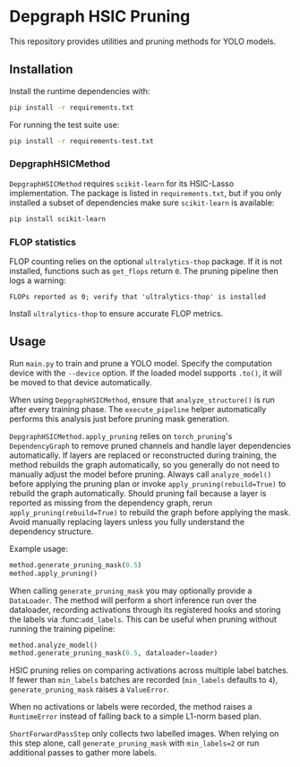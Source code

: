 # Depgraph HSIC Pruning

This repository provides utilities and pruning methods for YOLO models.

## Installation

Install the runtime dependencies with:

```bash
pip install -r requirements.txt
```

For running the test suite use:

```bash
pip install -r requirements-test.txt
```

### DepgraphHSICMethod

`DepgraphHSICMethod` requires `scikit-learn` for its HSIC-Lasso implementation.
The package is listed in `requirements.txt`, but if you only installed a subset of
dependencies make sure `scikit-learn` is available:

```bash
pip install scikit-learn
```

### FLOP statistics

FLOP counting relies on the optional `ultralytics-thop` package. If it is not
installed, functions such as `get_flops` return `0`. The pruning pipeline then
logs a warning:

```
FLOPs reported as 0; verify that 'ultralytics-thop' is installed
```

Install `ultralytics-thop` to ensure accurate FLOP metrics.

## Usage

Run `main.py` to train and prune a YOLO model. Specify the computation device
with the `--device` option. If the loaded model supports `.to()`, it will be
moved to that device automatically.

When using `DepgraphHSICMethod`, ensure that `analyze_structure()` is run after every training phase. The `execute_pipeline` helper automatically performs this analysis just before pruning mask generation.

`DepgraphHSICMethod.apply_pruning` relies on `torch_pruning`'s
`DependencyGraph` to remove pruned channels and handle layer dependencies
automatically. If layers are replaced or reconstructed during training,
the method rebuilds the graph automatically, so you generally do not
need to manually adjust the model before pruning. Always call
`analyze_model()` before applying the pruning plan or invoke
``apply_pruning(rebuild=True)`` to rebuild the graph automatically.
Should pruning fail because a layer is reported as missing from the
dependency graph, rerun ``apply_pruning(rebuild=True)`` to rebuild the
graph before applying the mask. Avoid manually replacing layers unless
you fully understand the dependency structure.

Example usage:

```python
method.generate_pruning_mask(0.5)
method.apply_pruning()
```

When calling ``generate_pruning_mask`` you may optionally provide a
``DataLoader``. The method will perform a short inference run over the
dataloader, recording activations through its registered hooks and storing the
labels via :func:`add_labels`.  This can be useful when pruning without running
the training pipeline:

```python
method.analyze_model()
method.generate_pruning_mask(0.5, dataloader=loader)
```

HSIC pruning relies on comparing activations across multiple label batches.
If fewer than ``min_labels`` batches are recorded (``min_labels`` defaults to
``4``), ``generate_pruning_mask`` raises a ``ValueError``.

When no activations or labels were recorded, the method raises a
``RuntimeError`` instead of falling back to a simple L1-norm based plan.

``ShortForwardPassStep`` only collects two labelled images.  When relying on
this step alone, call ``generate_pruning_mask`` with ``min_labels=2`` or run
additional passes to gather more labels.

